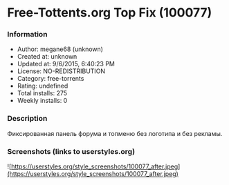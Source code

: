 # Free-Tottents.org Top Fix (100077)

### Information
- Author: megane68 (unknown)
- Created at: unknown
- Updated at: 9/6/2015, 6:40:23 PM
- License: NO-REDISTRIBUTION
- Category: free-torrents
- Rating: undefined
- Total installs: 275
- Weekly installs: 0


### Description
Фиксированная панель форума и топменю без логотипа и без рекламы.


### Screenshots (links to userstyles.org)
![https://userstyles.org/style_screenshots/100077_after.jpeg](https://userstyles.org/style_screenshots/100077_after.jpeg)



